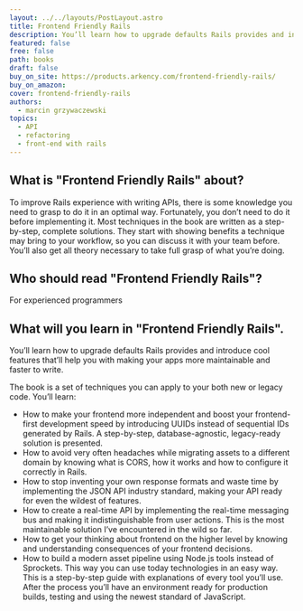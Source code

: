 ```yaml
---
layout: ../../layouts/PostLayout.astro
title: Frontend Friendly Rails
description: You’ll learn how to upgrade defaults Rails provides and introduce cool features that’ll help you with making your apps more maintainable and faster to write.
featured: false
free: false
path: books
draft: false
buy_on_site: https://products.arkency.com/frontend-friendly-rails/
buy_on_amazon:
cover: frontend-friendly-rails
authors:
  - marcin grzywaczewski
topics:
  - API
  - refactoring
  - front-end with rails
---
```


## What is "Frontend Friendly Rails" about?
To improve Rails experience with writing APIs, there is some knowledge you need to grasp to do it in an optimal way. Fortunately, you don’t need to do it before implementing it. Most techniques in the book are written as a step-by-step, complete solutions. They start with showing benefits a technique may bring to your workflow, so you can discuss it with your team before. You’ll also get all theory necessary to take full grasp of what you’re doing.

## Who should read "Frontend Friendly Rails"?
For experienced programmers

## What will you learn in "Frontend Friendly Rails".
You’ll learn how to upgrade defaults Rails provides and introduce cool features that’ll help you with making your apps more maintainable and faster to write.

The book is a set of techniques you can apply to your both new or legacy code. You’ll learn:
- How to make your frontend more independent and boost your frontend-first development speed by introducing UUIDs instead of sequential IDs generated by Rails. A step-by-step, database-agnostic, legacy-ready solution is presented.
- How to avoid very often headaches while migrating assets to a different domain by knowing what is CORS, how it works and how to configure it correctly in Rails.
- How to stop inventing your own response formats and waste time by implementing the JSON API industry standard, making your API ready for even the wildest of features.
- How to create a real-time API by implementing the real-time messaging bus and making it indistinguishable from user actions. This is the most maintainable solution I’ve encountered in the wild so far.
- How to get your thinking about frontend on the higher level by knowing and understanding consequences of your frontend decisions.
- How to build a modern asset pipeline using Node.js tools instead of Sprockets. This way you can use today technologies in an easy way. This is a step-by-step guide with explanations of every tool you’ll use. After the process you’ll have an environment ready for production builds, testing and using the newest standard of JavaScript.

